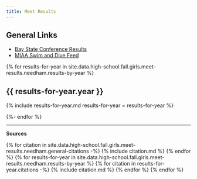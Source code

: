 ```yaml
---
title: Meet Results
---
```


<style type="text/css">
  .page__content table p, .page__content ul p {
    margin-bottom: 0em;
  }
</style>

## General Links

- [Bay State Conference Results](https://www.gomotionapp.com/team/rechfhfhslma/page/newsletter)
- [MIAA Swim and Dive Feed](http://miaa.ezstream.com/index.cfm?ChnID=328)

{% for results-for-year in site.data.high-school.fall.girls.meet-results.needham.results-by-year %}

## {{ results-for-year.year }}

{% include results-for-year.md
  results-for-year = results-for-year
 %}

{%- endfor %}

---

__Sources__

{% for citation in site.data.high-school.fall.girls.meet-results.needham.general-citations -%}
  {% include citation.md %}
{% endfor %}
{% for results-for-year in site.data.high-school.fall.girls.meet-results.needham.results-by-year %}
  {% for citation in results-for-year.citations -%}
    {% include citation.md %}
  {% endfor %}
{% endfor %}
